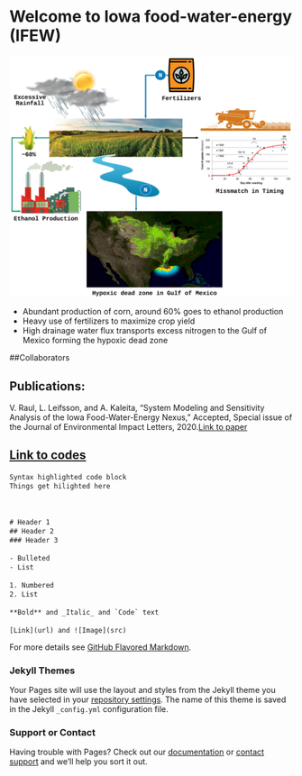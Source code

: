 # Welcome to Iowa food-water-energy (IFEW) 


![Image of deadzone](dead_zone.png)


- Abundant production of corn, around 60% goes to ethanol production
- Heavy use of fertilizers to maximize crop yield
- High drainage water flux transports excess nitrogen to the Gulf of Mexico forming the hypoxic dead zone 


##Collaborators

## Publications:
V. Raul, L. Leifsson, and A. Kaleita, “System Modeling and Sensitivity Analysis of the Iowa Food-Water-Energy Nexus,” Accepted, Special issue of the Journal of Environmental Impact Letters, 2020.[Link to paper](https://github.com/raulvishal/IFEW/tree/master/) 

## [Link to codes](https://github.com/raulvishal/IFEW/tree/master/Codes) 


```
Syntax highlighted code block
Things get hilighted here



# Header 1
## Header 2
### Header 3

- Bulleted
- List

1. Numbered
2. List

**Bold** and _Italic_ and `Code` text

[Link](url) and ![Image](src)

```  

For more details see [GitHub Flavored Markdown](https://guides.github.com/features/mastering-markdown/).

### Jekyll Themes

Your Pages site will use the layout and styles from the Jekyll theme you have selected in your [repository settings](https://github.com/raulvishal/IFEW/settings). The name of this theme is saved in the Jekyll `_config.yml` configuration file.

### Support or Contact

Having trouble with Pages? Check out our [documentation](https://docs.github.com/categories/github-pages-basics/) or [contact support](https://github.com/contact) and we’ll help you sort it out.
